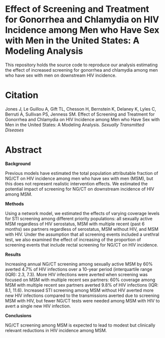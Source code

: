 # Effect of Screening and Treatment for Gonorrhea and Chlamydia on HIV Incidence among Men who Have Sex with Men in the United States: A Modeling Analysis

This repository holds the source code to reproduce our analysis estimating the effect of increased screening for gonorrhea and chlamydia among men who have sex with men on downstream HIV incidence.

# Citation

Jones J, Le Guillou A, Gift TL, Chesson H, Bernstein K, Delaney K, Lyles C, Berruti A, Sullivan PS, Jenness SM. Effect of Screening and Treatment for Gonorrhea and Chlamydia on HIV Incidence among Men who Have Sex with Men in the United States: A Modeling Analysis. <i>Sexually Transmitted Diseases</i>

# Abstract

<b>Background</b>

Previous models have estimated the total population attributable fraction of NG/CT on HIV incidence among men who have sex with men (MSM), but this does not represent realistic intervention effects. We estimated the potential impact of screening for NG/CT on downstream incidence of HIV among MSM.

<b>Methods </b>

Using a network model, we estimated the effects of varying coverage levels for STI screening among different priority populations: all sexually active MSM regardless of HIV serostatus, MSM with multiple recent (past 6 months) sex partners regardless of serostatus, MSM without HIV, and MSM with HIV. Under the assumption that all screening events included a urethral test, we also examined the effect of increasing of the proportion of screening events that include rectal screening for NG/CT on HIV incidence. 

<b>Results</b>

Increasing annual NG/CT screening among sexually active MSM by 60% averted 4.7% of HIV infections over a 10-year period (interquartile range (IQR): 2.3, 7.3). More HIV infections were averted when screening was focused on MSM with multiple recent sex partners: 60% coverage among MSM with multiple recent sex partners averted 9.8% of HIV infections (IQR: 8.1, 11.6). Increased STI screening among MSM without HIV averted more new HIV infections compared to the transmissions averted due to screening MSM with HIV, but fewer NG/CT tests were needed among MSM with HIV to avert a single new HIV infection. 

<b>Conclusions </b>

NG/CT screening among MSM is expected to lead to modest but clinically relevant reductions in HIV incidence among MSM. 



